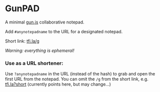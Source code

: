 # GunPAD
A minimal [gun.js](https://github.com/amark/gun) collaborative notepad.

Add `#anynotepadname` to the URL for a designated notepad.

Short link: [tfi.la/g](https://tfi.la/g)

*Warning: everything is ephemeral!*

### Use as a URL shortener:

Use `?anynotepadname` in the URL (instead of the hash) to grab and open the first URL from the notepad.
You can omit the `/g` from the short link, e.g. [tfi.la?short](https://tfi.la?short) (currently points here, but may change...)

